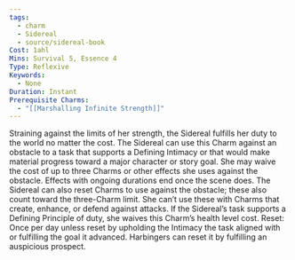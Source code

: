 ```yaml
---
tags:
  - charm
  - Sidereal
  - source/sidereal-book
Cost: 1ahl
Mins: Survival 5, Essence 4
Type: Reflexive
Keywords:
  - None
Duration: Instant
Prerequisite Charms:
  - "[[Marshalling Infinite Strength]]"
---
```

Straining against the limits of her strength, the Sidereal fulfills her duty to the world no matter the cost. The Sidereal can use this Charm against an obstacle to a task that supports a Defining Intimacy or that would make material progress toward a major character or story goal. She may waive the cost of up to three Charms or other effects she uses against the obstacle. Effects with ongoing durations end once the scene does. The Sidereal can also reset Charms to use against the obstacle; these also count toward the three-Charm limit. She can’t use these with Charms that create, enhance, or defend against attacks. If the Sidereal’s task supports a Defining Principle of duty, she waives this Charm’s health level cost. Reset: Once per day unless reset by upholding the Intimacy the task aligned with or fulfilling the goal it advanced. Harbingers can reset it by fulfilling an auspicious prospect.